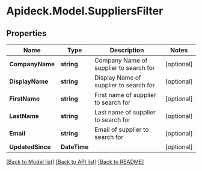 # Apideck.Model.SuppliersFilter

## Properties

Name | Type | Description | Notes
------------ | ------------- | ------------- | -------------
**CompanyName** | **string** | Company Name of supplier to search for | [optional] 
**DisplayName** | **string** | Display Name of supplier to search for | [optional] 
**FirstName** | **string** | First name of supplier to search for | [optional] 
**LastName** | **string** | Last name of supplier to search for | [optional] 
**Email** | **string** | Email of supplier to search for | [optional] 
**UpdatedSince** | **DateTime** |  | [optional] 

[[Back to Model list]](../README.md#documentation-for-models) [[Back to API list]](../README.md#documentation-for-api-endpoints) [[Back to README]](../README.md)

